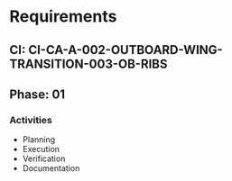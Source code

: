 # Requirements

## CI: CI-CA-A-002-OUTBOARD-WING-TRANSITION-003-OB-RIBS
## Phase: 01

### Activities
- Planning
- Execution
- Verification
- Documentation

